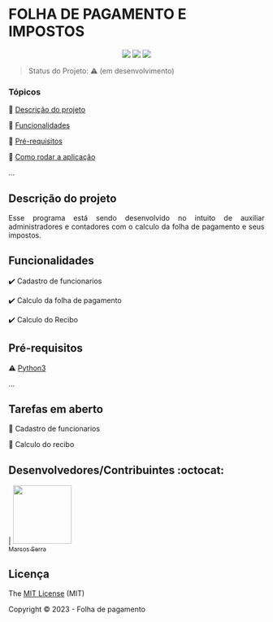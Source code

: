 <h1>FOLHA DE PAGAMENTO E IMPOSTOS</h1> 

<p align="center">
    <img src="https://img.shields.io/badge/PYTHON-V3.11-blue"/>
    <img src="https://img.shields.io/badge/LICENSE-MIT-green"/>
    <img src="https://img.shields.io/badge/EM-DESENVOLVIMENTO-red"/>
</p>

> Status do Projeto: :warning: (em desenvolvimento)

### Tópicos 

:small_blue_diamond: [Descrição do projeto](#descrição-do-projeto)

:small_blue_diamond: [Funcionalidades](#funcionalidades)

:small_blue_diamond: [Pré-requisitos](#pré-requisitos)

:small_blue_diamond: [Como rodar a aplicação](#como-rodar-a-aplicação-arrow_forward)

... 

## Descrição do projeto 

<p align="justify">
  Esse programa está sendo desenvolvido no intuito de auxiliar administradores e contadores com o calculo da folha de pagamento e seus impostos. 
</p>

## Funcionalidades

:heavy_check_mark: Cadastro de funcionarios 

:heavy_check_mark: Calculo da folha de pagamento  

:heavy_check_mark: Calculo do Recibo 

## Pré-requisitos

:warning: [Python3](https://www.python.org/downloads/)

...
 
## Tarefas em aberto

:memo: Cadastro de funcionarios

:memo: Calculo do recibo

## Desenvolvedores/Contribuintes :octocat:

| [<img src="https://avatars.githubusercontent.com/u/78652932?v=4" width=115><br><sub>Marcos Serra</sub>](https://github.com/MarcosSerra1)

## Licença 

The [MIT License]() (MIT)

Copyright :copyright: 2023 - Folha de pagamento